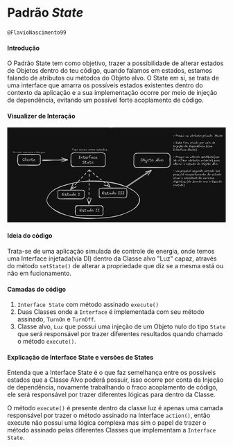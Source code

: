 # Padrão _State_
`@FlavioNascimento99`

#### Introdução
O Padrão State tem como objetivo, trazer a possibilidade de alterar estados de Objetos dentro do teu código, quando falamos em estados, estamos falando de atributos ou métodos do Objeto alvo. O State em si, se trata de uma interface que amarra os possíveis estados existentes dentro do contexto da aplicação e a sua implementação ocorre por meio de injeção de dependência, evitando um possível forte acoplamento de código.

#### Visualizer de Interação
![Exemplo visual para interpretação de código](image.png)

#### Ideia do código
Trata-se de uma aplicação simulada de controle de energia, onde temos uma Interface injetada(via DI) dentro da Classe alvo "Luz" capaz, através do método `setState()` de alterar a propriedade que diz se a mesma está ou não em fucionamento.
#### Camadas do código
1. `Interface State` com método assinado `execute()` 
2. Duas Classes onde a `Interface` é implementada com seu método assinado, `TurnOn` e `TurnOff`.
3. Classe alvo, `Luz` que possui uma injeção de um Objeto nulo do tipo `State` que será responsável por trazer diferentes resultados quando chamado o método `execute()`.

#### Explicação de Interface State e versões de States
Entenda que a Interface State é o que faz semelhança entre os possíveis estados que a Classe Alvo poderá possuir, isso ocorre por conta da Injeção de dependência, novamente trabalhando o fraco acoplamento de código, ele será responsável por trazer diferentes lógicas para dentro da Classe.

O método `execute()` é presente dentro da classe luz é apenas uma camada responsável por trazer o método assinado na Interface `action()`, então execute não possui uma lógica complexa mas sim o papel de trazer o método assinado pelas diferentes Classes que implementam a `Interface State`.